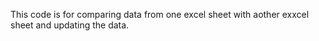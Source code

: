 This code is for comparing data from one excel sheet with aother exxcel sheet and updating the data.
